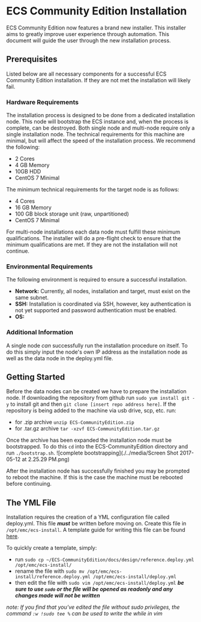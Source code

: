 # ECS Community Edition Installation

ECS Community Edition now features a brand new installer. This installer aims to greatly improve user experience through automation. This document will guide the user through the new installation process.

## Prerequisites

Listed below are all necessary components for a successful ECS Community Edition installation. If they are not met the installation will likely fail.

### Hardware Requirements

The installation process is designed to be done from a dedicated installation node. This node will bootstrap the ECS instance and, when the process is complete, can be destroyed. Both single node and multi-node require only a single installation node. The technical requirements for this machine are minimal, but will affect the speed of the installation process. We recommend the following:

* 2 Cores
* 4 GB Memory
* 10GB HDD
* CentOS 7 Minimal

 The minimum technical requirements for the target node is as follows:
 * 4 Cores
 * 16 GB Memory
 * 100 GB block storage unit (raw, unpartitioned)
 * CentOS 7 Minimal

 For multi-node installations each data node must fulfill these minimum qualifications. The installer will do a pre-flight check to ensure that the minimum qualifications are met. If they are not the installation will not continue. 

### Environmental Requirements

The following environment is required to ensure a successful installation. 

* **Network:** Currently, all nodes, installation and target, must exist on the same subnet.
* **SSH:** Installation is coordinated via SSH, however, key authentication is not yet supported and password authentication must be enabled.
* **OS:** 

### Additional Information

A single node *can* successfully run the installation procedure on itself. To do this simply input the node's own IP address as the installation node as well as the data node in the deploy.yml file.

## Getting Started

Before the data nodes can be created we have to prepare the installation node. If downloading the repository from github run `sudo yum install git -y` to install git and then `git clone [insert repo address here]`. If the repository is being added to the machine via usb drive, scp, etc. run:
* for .zip archive `unzip ECS-CommunityEdition.zip`
* for .tar.gz archive `tar -xzvf ECS-CommunityEdition.tar.gz`

Once the archive has been expanded the installation node must be bootstrapped. To do this `cd` into the ECS-CommunityEdition directory and run `./bootstrap.sh`. ![complete bootstrapping](./../media/Screen Shot 2017-05-12 at 2.25.29 PM.png)

After the installation node has successfully finished you may be prompted to reboot the machine. If this is the case the machine must be rebooted before continuing.


## The YML File
Installation requires the creation of a YML configuration file called deploy.yml. This file ***must*** be written before moving on. Create this file in `/opt/emc/ecs-install`. A template guide for writing this file can be found [here](deploy.yml.rst). 

To quickly create a template, simply: 
* run `sudo cp ~/ECS-CommunityEdition/docs/design/reference.deploy.yml /opt/emc/ecs-install/` 
* rename the file with `sudo mv /opt/emc/ecs-install/reference.deploy.yml /opt/emc/ecs-install/deploy.yml`
* then edit the file with `sudo vim /opt/emc/ecs-install/deploy.yml` ***be sure to use `sudo` or the file will be opened as readonly and any changes made will not be written***

*note: If you find that you've edited the file without sudo privileges, the command `:w !sudo tee %` can be used to write the while in vim*
